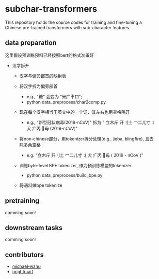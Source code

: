 # subchar-transformers
This repository holds the source codes for training and fine-tuning a Chinese pre-trained transformers with sub-character features.


## data preparation

这里假设预训练预料已经按照bert的格式准备好

 - 汉字拆开
    - [汉字与偏旁部首的映射表](https://github.com/HKUST-KnowComp/JWE/blob/master/subcharacter/char2comp.txt)
    
    - 将汉字拆为偏旁部首
        - e.g., "糖" 会变为 "米广肀口";
        - python data_preprocess/char2comp.py
    - 现在每个汉字相当于英文中的一个词，其左右也用空格隔开
       - e.g., "新型冠状病毒(2019-nCoV)" 拆为 " 立木斤  开刂土  冖二儿寸  丬犬  疒丙  母 (2019-nCoV)"
    - 将non-chinese部分，用tokenizer拆分处理(e.g., jieba, blingfire), 且去除多余空格
       - e.g. "立木斤 开刂土 冖二儿寸 丬犬 疒丙 母 ( 2019 - nCoV )"

    - 训练byte-level BPE tokenizer, 作为预训练模型的tokenizer
        - python data_preprocess/build_bpe.py
     
    - 将语料做bpe tokenize

## pretraining

comming soon!

## downstream tasks

comming soon!

## contributors

 - [michael-wzhu](https://github.com/michael-wzhu)
 - [brightmart](https://github.com/brightmart)
